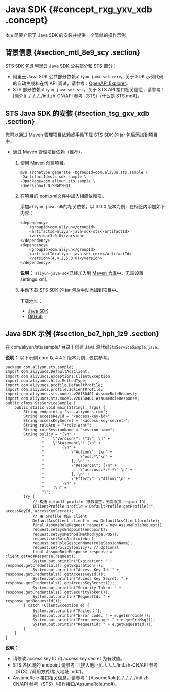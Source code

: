 # Java SDK {#concept_rxg_yxv_xdb .concept}

本文简要介绍了 Java SDK 的安装并提供一个简单的操作示例。

## 背景信息 {#section_mtl_8e9_scy .section}

STS SDK 包含阿里云 Java SDK 公共部分和 STS 部分：

-   阿里云 Java SDK 公共部分依赖`aliyun-java-sdk-core`。关于 SDK 示例代码的自动生成和在线 API 调试，请参考：[OpenAPI Explorer](https://api.aliyun.com/)。
-   STS 部分依赖`aliyun-java-sdk-sts`。关于 STS API 接口相关信息，请参考：[简介](../../../../intl.zh-CN/API 参考（STS）/什么是 STS.md#)。

## STS Java SDK 的安装 {#section_tsg_gxv_xdb .section}

您可以通过 Maven 管理项目依赖或手动下载 STS SDK 的 jar 包后添加到项目中。

-   通过 Maven 管理项目依赖（推荐）。
    1.  使用 Maven 创建项目。

        ``` {#codeblock_xaz_tmq_ab5}
        mvn archetype:generate -DgroupId=com.aliyun.sts.sample \
        -DartifactId=sts-sdk-sample \
        -Dpackage=com.aliyun.sts.sample \
        -Dversion=1.0-SNAPSHOT
        ```

    2.  在项目的 pom.xml文件中加入相应依赖项。

        添加`aliyun-java-sdk`的相关依赖，以 3.0.0 版本为例，在标签内添加如下内容：

        ``` {#codeblock_4g0_b7w_131}
        <dependency>
            <groupId>com.aliyun</groupId>
            <artifactId>aliyun-java-sdk-sts</artifactId>
            <version>3.0.0</version>
        </dependency>
        <dependency>
            <groupId>com.aliyun</groupId>
            <artifactId>aliyun-java-sdk-core</artifactId>
            <version>[4.4.2,5.0.0)</version>
        </dependency>
        ```

        **说明：** `aliyun-java-sdk`已经加入到 [Maven 仓库](https://maven-repository.com/artifact/com.aliyun)中，无需设置 settings.xml。

    3.  手动下载 STS SDK 的 jar 包后手动添加到项目中。

        下载地址：

        -   [Java SDK](https://develop.aliyun.com/tools/sdk#/java)
        -   [GitHub](https://github.com/aliyun/aliyun-openapi-java-sdk/tree/master/aliyun-java-sdk-sts)

## Java SDK 示例 {#section_be7_hph_1z9 .section}

在 com/aliyun/sts/sample/ 目录下创建 Java 源代码`StsServiceSample.java`。

**说明：** 以下示例 core 以 4.4.2 版本为例，仅供参考。

``` {#codeblock_t4p_zzo_lzd}
package com.aliyun.sts.sample;
import com.aliyuncs.DefaultAcsClient;
import com.aliyuncs.exceptions.ClientException;
import com.aliyuncs.http.MethodType;
import com.aliyuncs.profile.DefaultProfile;
import com.aliyuncs.profile.IClientProfile;
import com.aliyuncs.sts.model.v20150401.AssumeRoleRequest;
import com.aliyuncs.sts.model.v20150401.AssumeRoleResponse;
public class StsServiceSample {
    public static void main(String[] args) {
        String endpoint = "sts.aliyuncs.com";
        String accessKeyId = "<access-key-id>";
        String accessKeySecret = "<access-key-secret>";
        String roleArn = "<role-arn>";
        String roleSessionName = "session-name";
        String policy = "{\n" +
                "    \"Version\": \"1\", \n" +
                "    \"Statement\": [\n" +
                "        {\n" +
                "            \"Action\": [\n" +
                "                \"oss:*\"\n" +
                "            ], \n" +
                "            \"Resource\": [\n" +
                "                \"acs:oss:*:*:*\" \n" +
                "            ], \n" +
                "            \"Effect\": \"Allow\"\n" +
                "        }\n" +
                "    ]\n" +
                "}";
        try {
            // 构造 default profile（参数留空，无需添加 region ID）
            IClientProfile profile = DefaultProfile.getProfile("", accessKeyId, accessKeySecret);
            // 用 profile 构造 client
            DefaultAcsClient client = new DefaultAcsClient(profile);
            final AssumeRoleRequest request = new AssumeRoleRequest();
            request.setSysEndpoint(endpoint);
            request.setSysMethod(MethodType.POST);
            request.setRoleArn(roleArn);
            request.setRoleSessionName(roleSessionName);
            request.setPolicy(policy); // Optional
            final AssumeRoleResponse response = client.getAcsResponse(request);
            System.out.println("Expiration: " + response.getCredentials().getExpiration());
            System.out.println("Access Key Id: " + response.getCredentials().getAccessKeyId());
            System.out.println("Access Key Secret: " + response.getCredentials().getAccessKeySecret());
            System.out.println("Security Token: " + response.getCredentials().getSecurityToken());
            System.out.println("RequestId: " + response.getRequestId());
        } catch (ClientException e) {
            System.out.println("Failed：");
            System.out.println("Error code: " + e.getErrCode());
            System.out.println("Error message: " + e.getErrMsg());
            System.out.println("RequestId: " + e.getRequestId());
        }
    }
}
```

**说明：** 

-   请修改 access key ID 和 access key secret 为有效值。
-   STS 各区域的 endpoint 请参考：[接入地址](../../../../intl.zh-CN/API 参考（STS）/调用方式/接入地址.md#)。
-   AssumeRole 接口相关信息，请参考：[AssumeRole](../../../../intl.zh-CN/API 参考（STS）/操作接口/AssumeRole.md#)。

